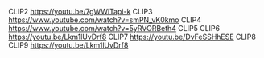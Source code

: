 CLIP2 https://youtu.be/7gWWlTapi-k
CLIP3 https://www.youtube.com/watch?v=smPN_vK0kmo
CLIP4 https://www.youtube.com/watch?v=5yRVORBeth4
CLIP5
CLIP6 https://youtu.be/Lkm1lUvDrf8
CLIP7 https://youtu.be/DvFeSSHhESE
CLIP8
CLIP9 https://youtu.be/Lkm1lUvDrf8
